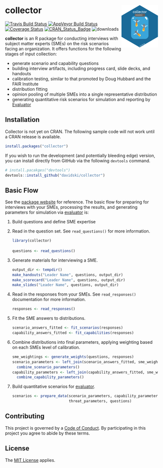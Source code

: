 
<!-- README.md is generated from README.Rmd. Please edit that file -->

# collector <a href="https://collector.tidyrisk.org"><img alt="collector Logo" title="collector" align="right" src="man/figures/logo.png" height="139"></a>

<!-- badges: start -->

[![Travis Build
Status](https://travis-ci.org/davidski/collector.svg?branch=master)](https://travis-ci.org/davidski/collector)
[![AppVeyor Build
Status](https://ci.appveyor.com/api/projects/status/github/davidski/collector?branch=master&svg=true)](https://ci.appveyor.com/project/davidski/collector)
[![Coverage
Status](https://codecov.io/gh/davidski/collector/branch/master/graph/badge.svg)](https://codecov.io/github/davidski/collector?branch=master)
[![CRAN\_Status\_Badge](https://www.r-pkg.org/badges/version/collector)](https://cran.r-project.org/package=colector)
![downloads](https://cranlogs.r-pkg.org/badges/grand-total/collector)
<!-- badges: end -->

**collector** is an R package for conducting interviews with subject
matter experts (SMEs) on the risk scenarios facing an organization. It
offers functions for the following stages of input collection:

  - generate scenario and capability questions
  - building interview artifacts, including progress card, slide decks,
    and handouts
  - calibration testing, similar to that promoted by Doug Hubbard and
    the FAIR Institute
  - distribution fitting
  - opinion pooling of multiple SMEs into a single representative
    distribution
  - generating quantitative risk scenarios for simulation and reporting
    by [Evaluator](https://evaluator.tidyrisk.org)

## Installation

Collector is not yet on CRAN. The following sample code will not work
until a CRAN release is available.

``` r
install.packages("collector")
```

If you wish to run the development (and potentially bleeding edge)
version, you can install directly from GitHub via the following
`devtools` command.

``` r
# install.pacakges("devtools")
devtools::install_github("davidski/collector")
```

## Basic Flow

See the [package website](https://collector.tidyrisk.org) for reference.
The basic flow for preparing for interviews with your SMEs, processing
the results, and generating parameters for simulation via
[evaluator](https://evaluator.tidyrisk.org) is:

1.  Build questions and define SME expertise

2.  Read in the question set. See `read_questions()` for more
    information.
    
    ``` r
    library(collector)
    
    questions <- read_questions()
    ```

3.  Generate materials for interviewing a SME.
    
    ``` r
    output_dir <- tempdir()
    make_handouts("Leader Name", questions, output_dir)
    make_scorecard("Leader Name", questions, output_dir)
    make_slides("Leader Name", questions, output_dir)
    ```

4.  Read in the responses from your SMEs. See `read_responses()`
    documentation for more information.
    
    ``` r
    responses <- read_responses()
    ```

5.  Fit the SME answers to distributions.
    
    ``` r
    scenario_answers_fitted <- fit_scenarios(responses)
    capability_answers_fitted <- fit_capabilities(responses)
    ```

6.  Combine distributions into final parameters, applying weighting
    based on each SMEs level of calibration.
    
    ``` r
    sme_weightings <- generate_weights(questions, responses)
    scenario_parameters <- left_join(scenario_answers_fitted, sme_weightings, by = "sme") %>% 
      combine_scenario_parameters()
    capability_parameters <- left_join(capability_answers_fitted, sme_weightings, by = "sme") %>% 
      combine_capability_parameters()
    ```

7.  Build quantitative scenarios for
    [evaluator](https://evaluator.tidyrisk.org).
    
    ``` r
    scenarios <- prepare_data(scenario_parameters, capability_parameters, 
                              threat_parameters, questions)
    ```

## Contributing

This project is governed by a [Code of Conduct](CODE_OF_CONDUCT.md). By
participating in this project you agree to abide by these terms.

## License

The [MIT License](LICENSE) applies.
